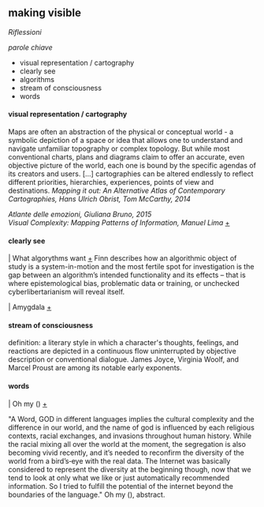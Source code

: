 ## **making visible**

*Riflessioni*

*parole chiave*
+    visual representation / cartography
+    clearly see
+    algorithms
+    stream of consciousness
+    words

#### visual representation / cartography
Maps are often an abstraction of the physical or conceptual world - a symbolic depiction of a space or idea that allows one to understand and navigate unfamiliar topography or complex topology. But while most conventional charts, plans and diagrams claim to offer an accurate, even objective picture of the world, each one is bound by the specific agendas of its creators and users.
[...] cartographies can be altered endlessly to reflect different priorities, hierarchies, experiences, points of view and destinations. *Mapping it out: An Alternative Atlas of Contemporary Cartographies, Hans Ulrich Obrist, Tom McCarthy, 2014*

*Atlante delle emozioni, Giuliana Bruno, 2015* <br>
*Visual Complexity: Mapping Patterns of Information, Manuel Lima*  [+](http://www.creativeapplications.net/featured/visual-complexity-mapping-patterns-of-information-books/)

#### clearly see
| What algorythms want [+](http://www.creativeapplications.net/reviews/what-algorithms-want-reflecting-on-human-agency-in-the-age-of-automation/)
Finn describes how an algorithmic object of study is a system-in-motion and the most fertile spot for investigation is the gap between an algorithm’s intended functionality and its effects – that is where epistemological bias, problematic data or training, or unchecked cyberlibertarianism will reveal itself.

| Amygdala [+](http://www.creativeapplications.net/maxmsp/codex-anima-mundi-interview-with-fuse/)

#### stream of consciousness
definition: a literary style in which a character's thoughts, feelings, and reactions are depicted in a continuous flow uninterrupted by objective description or conventional dialogue. James Joyce, Virginia Woolf, and Marcel Proust are among its notable early exponents.

#### words
| Oh my () [+](http://www.creativeapplications.net/arduino-2/oh-my-calling-for-god-in-48-languages-using-twitter-api/)

"A Word, GOD in different languages implies the cultural complexity and the difference in our world, and the name of god is influenced by each religious contexts, racial exchanges, and invasions throughout human history. While the racial mixing all over the world at the moment, the segregation is also becoming vivid recently, and it’s needed to reconfirm the diversity of the world from a bird’s‐eye with the real data. The Internet was basically considered to represent the diversity at the beginning though, now that we tend to look at only what we like or just automatically recommended information. So I tried to fulfill the potential of the internet beyond the boundaries of the language." Oh my (), abstract.
